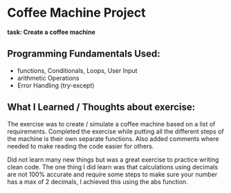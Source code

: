 # Coffee Machine Project

**task: Create a coffee machine**

## Programming Fundamentals Used:

- functions, Conditionals, Loops, User Input
- arithmetic Operations
- Error Handling (try-except)

## What I Learned / Thoughts about exercise:
The exercise was to create / simulate a coffee machine based on a list of requirements. Completed the exercise
while putting all the different steps of the machine is their own separate functions. Also added comments where
needed to make reading the code easier for others. 

Did not learn many new things but was a great exercise to practice writing clean code. The one thing I did learn
was that calculations using decimals are not 100% accurate and require some steps to make sure your number has
a max of 2 decimals, I achieved this using the abs function.